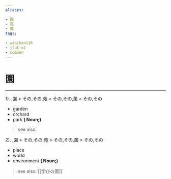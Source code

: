 ```yaml
---
aliases:
    
- 園
- 苑
- 薗
tags:
    
- wanikani16
- jlpt-n1
- common
---
```


# 園
---
1).
,園 > その,その,苑 > その,その,薗 > その,その

- garden
- orchard
- park
**( Noun;)**
> see also: 
            
2).
,園 > その,その,苑 > その,その,薗 > その,その

- place
- world
- environment
**( Noun;)**
> see also:  [[学びの園]]
            